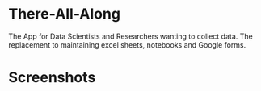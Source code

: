 # There-All-Along
The App for Data Scientists and Researchers wanting to collect data. The replacement to maintaining excel sheets, notebooks and Google forms. 

# Screenshots

